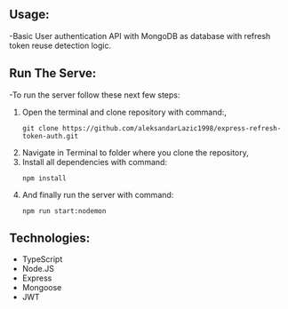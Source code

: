 ## Usage:

-Basic User authentication API with MongoDB as database with refresh token reuse detection logic.

## Run The Serve:

-To run the server follow these next few steps:

1.  Open the terminal and clone repository with command:,
    ```
    git clone https://github.com/aleksandarLazic1998/express-refresh-token-auth.git
    ```
2.  Navigate in Terminal to folder where you clone the repository,
3.  Install all dependencies with command:
    ```
    npm install
    ```
4.  And finally run the server with command:
    ```
    npm run start:nodemon
    ```

## Technologies:

- TypeScript
- Node.JS
- Express
- Mongoose
- JWT
